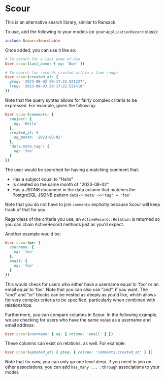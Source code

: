 # Scour

This is an alternative search library, similar to Ransack.

To use, add the following to your models (or your `ApplicationRecord` class):

```ruby
include Scour::Searchable
```

Once added, you can use it like so:

```ruby
# To serach for a last name of Doe
User.scour(last_name: { eq: 'Doe' })

# To search for records created within a time range
User.scour(created_at: {
  gteq: '2023-08-02 20:17:22.521227',
  lteq: '2023-08-03 20:17:22.521410'
})
```

Note that the query syntax allows for fairly complex criteria to be expressed.
For example, given the following:

```ruby
User.scour(comments: {
  subject: {
    eq: 'Hello'
  },
  created_at: {
    eq_month: '2023-08-02'
  },
  'data.meta.tag': {
    eq: 'foo'
  }
})
```

The user would be searched for having a matching comment that:

- Has a subject equal to "Hello"
- Is created on the same month of "2023-08-02"
- Has a JSONB document in the data column that matches the PostgreSQL JSONB
  pattern `data->'meta'->>'tag' = 'foo'`

Note that you do not have to join `comments` explicitly because Scour will keep
track of that for you.

Regardless of the criteria you use, an `ActiveRecord::Relation` is returned so
you can chain ActiveRecord methods just as you'd expect.

Another example would be:

```ruby
User.scour(or: {
  username: {
    eq: 'foo'
  },
  email: {
    eq: 'foo'
  }
})
```

This would check for users who either have a username equal to 'foo' or an email
equal to 'foo'. Note that you can also use "and", if you want. The "and" and
"or" blocks can be nested as deeply as you'd like, which allows for very complex
criteria to be specified, particularly when combined with relationships.

Furthermore, you can compare columns in Scour. In the following example, we are
checking for users who have the same value as a username and email address:

```ruby
User.scour(username: { eq: { column: 'email' } })
```

These columns can exist on relations, as well. For example:

```ruby
User.scour(updated_at: { gteq: { column: 'comments.created_at' } })
```

Note that for now, you can only go one level deep. If you need to join on other
associations, you can add `has_many ... :through` associations to your model.

